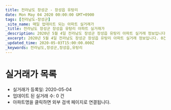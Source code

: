 ```yaml
---
title: 전라남도 장성군 - 장성읍 유탕리
date: Mon May 04 2020 00:00:00 GMT+0900
tags: [전라남도-장성군]
_site_name: 매일 업데이트 되는 아파트 실거래가
_title: 전라남도 장성군 장성읍 유탕리 아파트 실거래가
_description: 2020년 5월 4일 전라남도 장성군 장성읍 유탕리 아파트 실거래 정보입니다. 0건 아파트 정보가 있습니다.
_excerpt: 2020년 5월 4일 전라남도 장성군 장성읍 유탕리 아파트 실거래 정보입니다. 0건 아파트 정보가 있습니다.
_updated_time: 2020-05-03T15:00:00.000Z
_keywords: 전라남도,장성군,장성읍,유탕리
---
```






# 실거래가 목록
- 실거래가 등록일: 2020-05-04
- 업데이트 된 실거래 수: 0 건
- 아파트명을 클릭하면 외부 검색 페이지로 연결됩니다.




